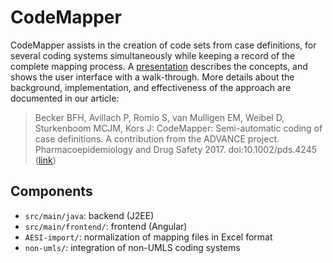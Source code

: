 # CodeMapper

CodeMapper assists in the creation of code sets from case definitions, for
several coding systems simultaneously while keeping a record of the complete
mapping process. A
[presentation](https://docs.google.com/presentation/d/1vo94NxADoJAMTQDbzK7QRDy9IvfMHZdBiyzdsqecJA0/edit?usp=sharing)
describes the concepts, and shows the user interface with a walk-through. More
details about the background, implementation, and effectiveness of the approach
are documented in our article:

> Becker BFH, Avillach P, Romio S, van Mulligen EM, Weibel D, Sturkenboom MCJM, Kors J:
> CodeMapper: Semi-automatic coding of case definitions. A contribution from the ADVANCE
> project. Pharmacoepidemiology and Drug Safety 2017. doi:10.1002/pds.4245
> ([link](http://onlinelibrary.wiley.com/doi/10.1002/pds.4245/full))

## Components

- `src/main/java`: backend (J2EE)
- `src/main/frontend/`: frontend (Angular)
- `AESI-import/`: normalization of mapping files in Excel format
- `non-umls/`: integration of non-UMLS coding systems
